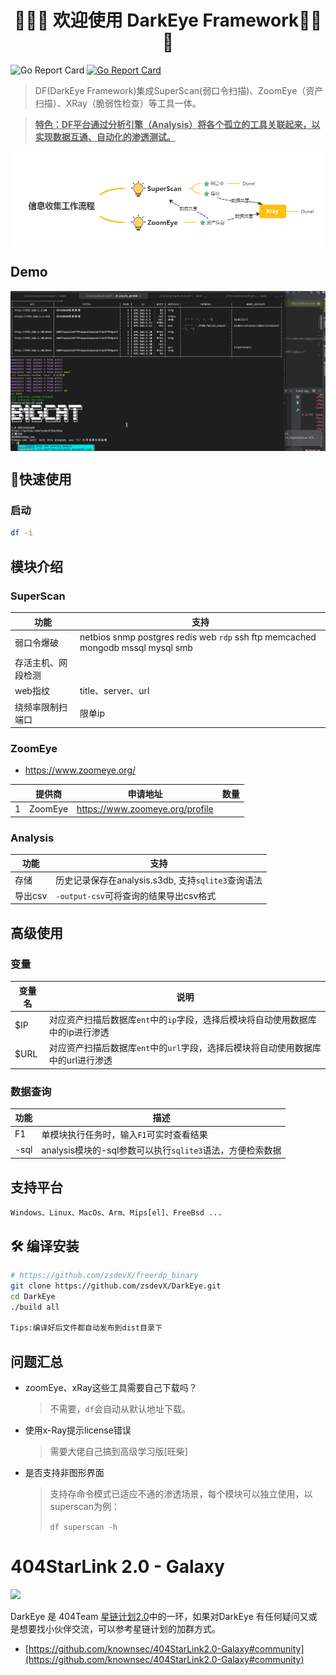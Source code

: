 <h1 align="center">👏👏👏 欢迎使用 DarkEye Framework👏👏👏</h1>

![Go Report Card](https://img.shields.io/github/release-date/zsdevX/DarkEye) [![Go Report Card](https://goreportcard.com/badge/github.com/zsdevX/DarkEye)](https://goreportcard.com/report/github.com/zsdevX/DarkEye)


> DF(DarkEye Framework)集成SuperScan(弱口令扫描)、ZoomEye（资产扫描）、XRay（脆弱性检查）等工具一体。

> <u>**特色：DF平台通过分析引擎（Analysis）将各个孤立的工具关联起来，以实现数据互通、自动化的渗透测试。**</u> 

<img src="screenshot/overview.png" style="zoom:auto;" align=center />



## Demo

<img src="screenshot/dfi.gif" style="zoom:auto;" align=center />

## 🚀快速使用 

### 启动

```bash
df -i
```

## 模块介绍

### SuperScan

| 功能               | 支持                                                         |
| ------------------ | ------------------------------------------------------------ |
| 弱口令爆破         | netbios snmp postgres redis web `rdp` ssh ftp memcached mongodb mssql mysql smb |
| 存活主机、网段检测 |                                                              |
| web指纹            | title、server、url                                           |
| 绕频率限制扫端口   | 限单ip                                                       |

### ZoomEye

- https://www.zoomeye.org/

|      | 提供商  | 申请地址                        | 数量 |
| ---- | ------- | ------------------------------- | ---- |
| 1    | ZoomEye | https://www.zoomeye.org/profile |      |

### Analysis

| 功能    | 支持                                               |
| ------- | -------------------------------------------------- |
| 存储    | 历史记录保存在analysis.s3db, 支持`sqlite3`查询语法 |
| 导出csv | `-output-csv`可将查询的结果导出csv格式             |

## 高级使用

### 变量

| 变量名 | 说明                                                         |
| ------ | ------------------------------------------------------------ |
| $IP    | 对应资产扫描后数据库`ent`中的`ip`字段，选择后模块将自动使用数据库中的ip进行渗透 |
| $URL   | 对应资产扫描后数据库`ent`中的`url`字段，选择后模块将自动使用数据库中的url进行渗透 |

### 数据查询

| 功能 | 描述                                                      |
| ---- | --------------------------------------------------------- |
| F1   | 单模块执行任务时，输入`F1`可实时查看结果                  |
| -sql | analysis模块的-sql参数可以执行`sqlite3`语法，方便检索数据 |



## 支持平台

```
Windows、Linux、MacOs、Arm、Mips[el]、FreeBsd ...
```


## 🛠 编译安装

```bash
# https://github.com/zsdevX/freerdp_binary
git clone https://github.com/zsdevX/DarkEye.git
cd DarkEye
./build all

Tips:编译好后文件都自动发布到dist目录下
```

## 问题汇总
* zoomEye、xRay这些工具需要自己下载吗？

  > 不需要，`df`会自动从默认地址下载。 

* 使用x-Ray提示license错误

  > 需要大佬自己搞到高级学习版[旺柴]

* 是否支持非图形界面

  > 支持存命令模式已适应不通的渗透场景，每个模块可以独立使用，以superscan为例：
  >
  > ```df superscan -h```

# 404StarLink 2.0 - Galaxy

![](https://github.com/knownsec/404StarLink-Project/raw/master/logo.png)

DarkEye 是 404Team [星链计划2.0](https://github.com/knownsec/404StarLink2.0-Galaxy)中的一环，如果对DarkEye 有任何疑问又或是想要找小伙伴交流，可以参考星链计划的加群方式。

- [https://github.com/knownsec/404StarLink2.0-Galaxy#community](https://github.com/knownsec/404StarLink2.0-Galaxy#community)



